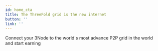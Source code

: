 ```yaml
---
id: home_cta
title: The ThreeFold grid is the new internet
button: ''
link: ''  
---
```

Connect your 3Node to the world's most advance P2P grid in the world <br />
and start earning
